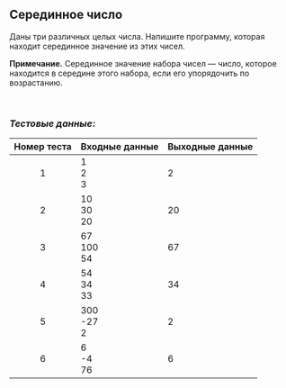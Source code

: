 ## Серединное число

Даны три различных целых числа. Напишите программу, которая находит серединное значение из этих чисел.

**Примечание.** Серединное значение набора чисел — число, которое находится в середине этого набора, если его упорядочить по возрастанию.

<br>

### *Тестовые данные:*

| Номер теста | Входные данные  | Выходные данные |
|:-----------:|-----------------|-----------------|
|      1      | 1<br>2<br>3     | 2               |
|      2      | 10<br>30<br>20  | 20              |
|      3      | 67<br>100<br>54 | 67              |
|      4      | 54<br>34<br>33  | 34              |
|      5      | 300<br>-27<br>2 | 2               |
|      6      | 6<br>-4<br>76   | 6               |